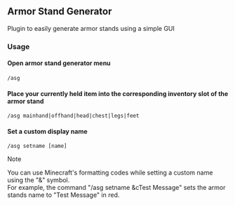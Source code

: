 ## Armor Stand Generator
Plugin to easily generate armor stands using a simple GUI

### Usage
#### Open armor stand generator menu 
```
/asg 
```
#### Place your currently held item into the corresponding inventory slot of the armor stand
```
/asg mainhand|offhand|head|chest|legs|feet
```

#### Set a custom display name
```
/asg setname [name]
```
> [!NOTE]
> You can use Minecraft's formatting codes while setting a custom name using the "&" symbol.\
> For example, the command "/asg setname &cTest Message" sets the armor stands name to "Test Message" in red.
